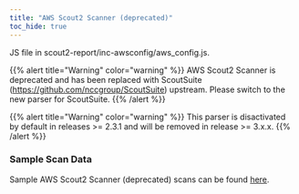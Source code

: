 ```yaml
---
title: "AWS Scout2 Scanner (deprecated)"
toc_hide: true
---
```

JS file in scout2-report/inc-awsconfig/aws\_config.js.

{{% alert title="Warning" color="warning" %}}
AWS Scout2 Scanner is deprecated and has been replaced with ScoutSuite (https://github.com/nccgroup/ScoutSuite) upstream.
Please switch to the new parser for ScoutSuite.
{{% /alert %}}

{{% alert title="Warning" color="warning" %}}
This parser is disactivated by default in releases >= 2.3.1 and will be removed in release >= 3.x.x.
{{% /alert %}}

### Sample Scan Data
Sample AWS Scout2 Scanner (deprecated) scans can be found [here](https://github.com/DefectDojo/django-DefectDojo/tree/master/unittests/scans/aws_scout2).